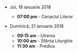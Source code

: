  
* <label>Joi, 18 ianuarie 2018</label>
  * **07:00 pm** - Cenaclul Literar 
  
* <label>Duminică, 21 ianuarie 2018</label>
  * **09:15 am** - Utrenia
  * **10:00 am** - Sfânta Liturghie
  * **11:30 am** - Predica 
  


